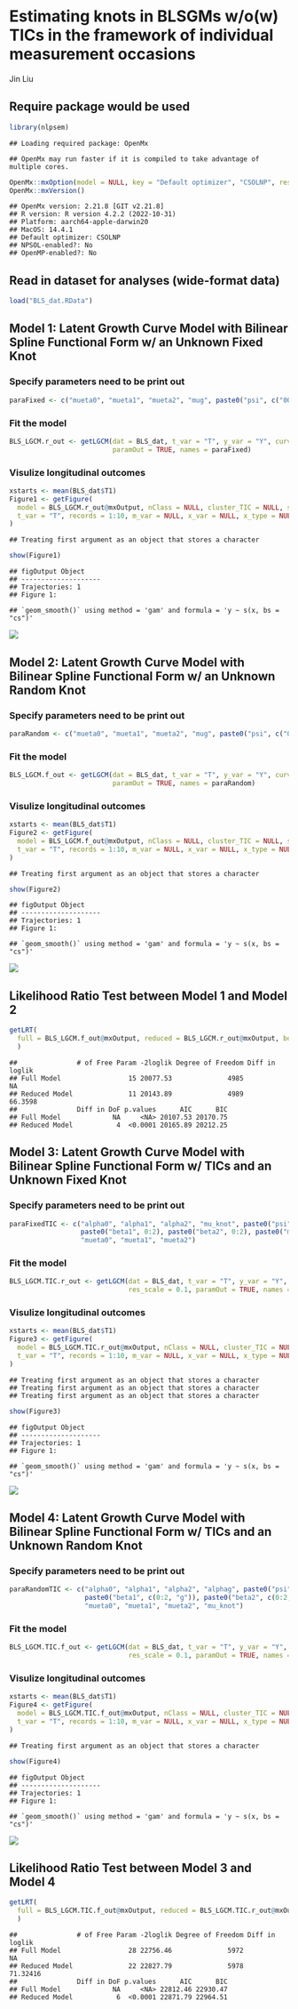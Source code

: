 Estimating knots in BLSGMs w/o(w) TICs in the framework of individual
measurement occasions
================
Jin Liu

## Require package would be used

``` r
library(nlpsem)
```

    ## Loading required package: OpenMx

    ## OpenMx may run faster if it is compiled to take advantage of multiple cores.

``` r
OpenMx::mxOption(model = NULL, key = "Default optimizer", "CSOLNP", reset = FALSE)
OpenMx::mxVersion()
```

    ## OpenMx version: 2.21.8 [GIT v2.21.8]
    ## R version: R version 4.2.2 (2022-10-31)
    ## Platform: aarch64-apple-darwin20 
    ## MacOS: 14.4.1
    ## Default optimizer: CSOLNP
    ## NPSOL-enabled?: No
    ## OpenMP-enabled?: No

## Read in dataset for analyses (wide-format data)

``` r
load("BLS_dat.RData")
```

## Model 1: Latent Growth Curve Model with Bilinear Spline Functional Form w/ an Unknown Fixed Knot

### Specify parameters need to be print out

``` r
paraFixed <- c("mueta0", "mueta1", "mueta2", "mug", paste0("psi", c("00", "01", "02", "11", "12", "22")), "residuals")
```

### Fit the model

``` r
BLS_LGCM.r_out <- getLGCM(dat = BLS_dat, t_var = "T", y_var = "Y", curveFun = "BLS", intrinsic = FALSE, records = 1:10, growth_TIC = NULL, res_scale = 0.1,
                          paramOut = TRUE, names = paraFixed)
```

### Visulize longitudinal outcomes

``` r
xstarts <- mean(BLS_dat$T1)
Figure1 <- getFigure(
  model = BLS_LGCM.r_out@mxOutput, nClass = NULL, cluster_TIC = NULL, sub_Model = "LGCM", y_var = "Y", curveFun = "BLS", y_model = "LGCM", 
  t_var = "T", records = 1:10, m_var = NULL, x_var = NULL, x_type = NULL, xstarts = xstarts, xlab = "time", outcome = "Outcome"
)
```

    ## Treating first argument as an object that stores a character

``` r
show(Figure1)
```

    ## figOutput Object
    ## --------------------
    ## Trajectories: 1 
    ## Figure 1:

    ## `geom_smooth()` using method = 'gam' and formula = 'y ~ s(x, bs = "cs")'

![](OpenMx_demo_files/figure-gfm/unnamed-chunk-5-1.png)<!-- -->

## Model 2: Latent Growth Curve Model with Bilinear Spline Functional Form w/ an Unknown Random Knot

### Specify parameters need to be print out

``` r
paraRandom <- c("mueta0", "mueta1", "mueta2", "mug", paste0("psi", c("00", "01", "02", "0g", "11", "12", "1g", "22", "2g", "gg")), "residuals")
```

### Fit the model

``` r
BLS_LGCM.f_out <- getLGCM(dat = BLS_dat, t_var = "T", y_var = "Y", curveFun = "BLS", intrinsic = TRUE, records = 1:10, growth_TIC = NULL, res_scale = 0.1,
                          paramOut = TRUE, names = paraRandom)
```

### Visulize longitudinal outcomes

``` r
xstarts <- mean(BLS_dat$T1)
Figure2 <- getFigure(
  model = BLS_LGCM.f_out@mxOutput, nClass = NULL, cluster_TIC = NULL, sub_Model = "LGCM", y_var = "Y", curveFun = "BLS", y_model = "LGCM", 
  t_var = "T", records = 1:10, m_var = NULL, x_var = NULL, x_type = NULL, xstarts = xstarts, xlab = "time", outcome = "Outcome"
)
```

    ## Treating first argument as an object that stores a character

``` r
show(Figure2)
```

    ## figOutput Object
    ## --------------------
    ## Trajectories: 1 
    ## Figure 1:

    ## `geom_smooth()` using method = 'gam' and formula = 'y ~ s(x, bs = "cs")'

![](OpenMx_demo_files/figure-gfm/unnamed-chunk-8-1.png)<!-- -->

## Likelihood Ratio Test between Model 1 and Model 2

``` r
getLRT(
  full = BLS_LGCM.f_out@mxOutput, reduced = BLS_LGCM.r_out@mxOutput, boot = FALSE, rep = NA
  )
```

    ##               # of Free Param -2loglik Degree of Freedom Diff in loglik
    ## Full Model                 15 20077.53              4985             NA
    ## Reduced Model              11 20143.89              4989        66.3598
    ##               Diff in DoF p.values      AIC      BIC
    ## Full Model             NA     <NA> 20107.53 20170.75
    ## Reduced Model           4  <0.0001 20165.89 20212.25

## Model 3: Latent Growth Curve Model with Bilinear Spline Functional Form w/ TICs and an Unknown Fixed Knot

### Specify parameters need to be print out

``` r
paraFixedTIC <- c("alpha0", "alpha1", "alpha2", "mu_knot", paste0("psi", c("00", "01", "02", "11", "12", "22")), "residuals", 
                  paste0("beta1", 0:2), paste0("beta2", 0:2), paste0("mux", 1:2), paste0("phi", c("11", "12", "22")),
                  "mueta0", "mueta1", "mueta2")
```

### Fit the model

``` r
BLS_LGCM.TIC.r_out <- getLGCM(dat = BLS_dat, t_var = "T", y_var = "Y", curveFun = "BLS", intrinsic = FALSE, records = 1:10, growth_TIC = c("ex1", "ex2"), 
                              res_scale = 0.1, paramOut = TRUE, names = paraFixedTIC)
```

### Visulize longitudinal outcomes

``` r
xstarts <- mean(BLS_dat$T1)
Figure3 <- getFigure(
  model = BLS_LGCM.TIC.r_out@mxOutput, nClass = NULL, cluster_TIC = NULL, sub_Model = "LGCM", y_var = "Y", curveFun = "BLS", y_model = "LGCM", 
  t_var = "T", records = 1:10, m_var = NULL, x_var = NULL, x_type = NULL, xstarts = xstarts, xlab = "time", outcome = "Outcome"
)
```

    ## Treating first argument as an object that stores a character
    ## Treating first argument as an object that stores a character
    ## Treating first argument as an object that stores a character

``` r
show(Figure3)
```

    ## figOutput Object
    ## --------------------
    ## Trajectories: 1 
    ## Figure 1:

    ## `geom_smooth()` using method = 'gam' and formula = 'y ~ s(x, bs = "cs")'

![](OpenMx_demo_files/figure-gfm/unnamed-chunk-12-1.png)<!-- -->

## Model 4: Latent Growth Curve Model with Bilinear Spline Functional Form w/ TICs and an Unknown Random Knot

### Specify parameters need to be print out

``` r
paraRandomTIC <- c("alpha0", "alpha1", "alpha2", "alphag", paste0("psi", c("00", "01", "02", "0g", "11", "12", "1g", "22", "2g", "gg")), "residuals", 
                   paste0("beta1", c(0:2, "g")), paste0("beta2", c(0:2, "g")), paste0("mux", 1:2), paste0("phi", c("11", "12", "22")),
                   "mueta0", "mueta1", "mueta2", "mu_knot")
```

### Fit the model

``` r
BLS_LGCM.TIC.f_out <- getLGCM(dat = BLS_dat, t_var = "T", y_var = "Y", curveFun = "BLS", intrinsic = TRUE, records = 1:10, growth_TIC = c("ex1", "ex2"),
                              res_scale = 0.1, paramOut = TRUE, names = paraRandomTIC)
```

### Visulize longitudinal outcomes

``` r
xstarts <- mean(BLS_dat$T1)
Figure4 <- getFigure(
  model = BLS_LGCM.TIC.f_out@mxOutput, nClass = NULL, cluster_TIC = NULL, sub_Model = "LGCM", y_var = "Y", curveFun = "BLS", y_model = "LGCM", 
  t_var = "T", records = 1:10, m_var = NULL, x_var = NULL, x_type = NULL, xstarts = xstarts, xlab = "time", outcome = "Outcome"
)
```

    ## Treating first argument as an object that stores a character

``` r
show(Figure4)
```

    ## figOutput Object
    ## --------------------
    ## Trajectories: 1 
    ## Figure 1:

    ## `geom_smooth()` using method = 'gam' and formula = 'y ~ s(x, bs = "cs")'

![](OpenMx_demo_files/figure-gfm/unnamed-chunk-15-1.png)<!-- -->

## Likelihood Ratio Test between Model 3 and Model 4

``` r
getLRT(
  full = BLS_LGCM.TIC.f_out@mxOutput, reduced = BLS_LGCM.TIC.r_out@mxOutput, boot = FALSE, rep = NA
  )
```

    ##               # of Free Param -2loglik Degree of Freedom Diff in loglik
    ## Full Model                 28 22756.46              5972             NA
    ## Reduced Model              22 22827.79              5978       71.32416
    ##               Diff in DoF p.values      AIC      BIC
    ## Full Model             NA     <NA> 22812.46 22930.47
    ## Reduced Model           6  <0.0001 22871.79 22964.51
